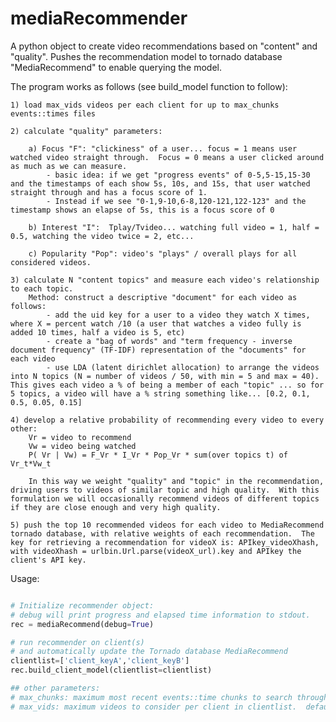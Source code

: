 # mediaRecommender

A python object to create video recommendations based on "content" and "quality".  Pushes the recommendation model to tornado database "MediaRecommend" to enable querying the model.

The program works as follows (see build_model function to follow):

	1) load max_vids videos per each client for up to max_chunks events::times files

	2) calculate "quality" parameters:

		a) Focus "F": "clickiness" of a user... focus = 1 means user watched video straight through.  Focus = 0 means a user clicked around as much as we can measure.  
			- basic idea: if we get "progress events" of 0-5,5-15,15-30 and the timestamps of each show 5s, 10s, and 15s, that user watched straight through and has a focus score of 1. 
			- Instead if we see "0-1,9-10,6-8,120-121,122-123" and the timestamp shows an elapse of 5s, this is a focus score of 0

		b) Interest "I":  Tplay/Tvideo... watching full video = 1, half = 0.5, watching the video twice = 2, etc...

		c) Popularity "Pop": video's "plays" / overall plays for all considered videos.  

	3) calculate N "content topics" and measure each video's relationship to each topic.
		Method: construct a descriptive "document" for each video as follows:
			- add the uid key for a user to a video they watch X times, where X = percent watch /10 (a user that watches a video fully is added 10 times, half a video is 5, etc)
			- create a "bag of words" and "term frequency - inverse document frequency" (TF-IDF) representation of the "documents" for each video
			- use LDA (latent dirichlet allocation) to arrange the videos into N topics (N = number of videos / 50, with min = 5 and max = 40).  This gives each video a % of being a member of each "topic" ... so for 5 topics, a video will have a % string something like... [0.2, 0.1, 0.5, 0.05, 0.15]

	4) develop a relative probability of recommending every video to every other:
		Vr = video to recommend
		Vw = video being watched
		P( Vr | Vw) = F_Vr * I_Vr * Pop_Vr * sum(over topics t) of Vr_t*Vw_t

	 	In this way we weight "quality" and "topic" in the recommendation, driving users to videos of similar topic and high quality.  With this formulation we will occasionally recommend videos of different topics if they are close enough and very high quality.  

	5) push the top 10 recommended videos for each video to MediaRecommend tornado database, with relative weights of each recommendation.  The key for retrieving a recommendation for videoX is: APIkey_videoXhash, with videoXhash = urlbin.Url.parse(videoX_url).key and APIkey the client's API key.

Usage:
```python

# Initialize recommender object:
# debug will print progress and elapsed time information to stdout.
rec = mediaRecommend(debug=True)

# run recommender on client(s)
# and automatically update the Tornado database MediaRecommend
clientlist=['client_keyA','client_keyB']
rec.build_client_model(clientlist=clientlist)

## other parameters:
# max_chunks: maximum most recent events::time chunks to search through... default = 24 (12 hours).
# max_vids: maximum videos to consider per client in clientlist.  default=10,000.  This takes precedence over max_chunks... if max_vids is hit first for a client, older chunks are not added to that client's information.  

